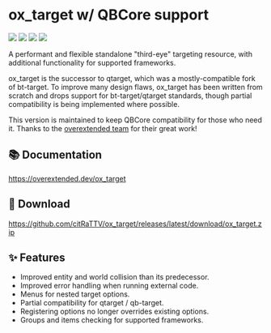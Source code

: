 # ox_target w/ QBCore support

![](https://img.shields.io/github/downloads/overextended/ox_target/total?logo=github)
![](https://img.shields.io/github/downloads/overextended/ox_target/latest/total?logo=github)
![](https://img.shields.io/github/contributors/overextended/ox_target?logo=github)
![](https://img.shields.io/github/v/release/overextended/ox_target?logo=github) 


A performant and flexible standalone "third-eye" targeting resource, with additional functionality for supported frameworks.

ox_target is the successor to qtarget, which was a mostly-compatible fork of bt-target.
To improve many design flaws, ox_target has been written from scratch and drops support for bt-target/qtarget standards, though partial compatibility is being implemented where possible.

This version is maintained to keep QBCore compatibility for those who need it.
Thanks to the [overextended team](https://github.com/overextended) for their great work!

## 📚 Documentation

https://overextended.dev/ox_target

## 💾 Download

https://github.com/citRaTTV/ox_target/releases/latest/download/ox_target.zip

## ✨ Features

- Improved entity and world collision than its predecessor.
- Improved error handling when running external code.
- Menus for nested target options.
- Partial compatibility for qtarget / qb-target.
- Registering options no longer overrides existing options.
- Groups and items checking for supported frameworks.
